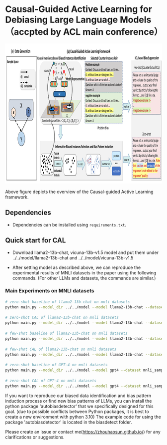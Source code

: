 # Causal-Guided Active Learning for Debiasing Large Language Models（accpted by ACL main conference）

<p align="center">
  <img width="1000" height="450" src="method.png">
</p>

Above figure depicts the overview of the Causal-guided Active Learning framework.

## Dependencies

- Dependencies can be installed using `requirements.txt`.

## Quick start for CAL

- Download llama2-13b-chat, vicuna-13b-v1.5 model and put them under ../../model/llama2-13b-chat and ../../model/vicuna-13b-v1.5

- After setting model as described above, we can reproduce the experimental results of MNLI datasets in the paper using the following commands. (For other LLMs and datasets, the commands are similar.)

### Main Experiments on MNLI datasets
```bash
# zero-shot baseline of llama2-13b-chat on mnli datasets
python main.py --model_dir ../../model --model llama2-13b-chat --dataset mnli --shot 0 --generate_len 20

# zero-shot CAL of llama2-13b-chat on mnli datasets
python main.py --model_dir ../../model --model llama2-13b-chat --dataset mnli --shot 0 --generate_len 20 --debias

# few-shot baseline of llama2-13b-chat on mnli datasets
python main.py --model_dir ../../model --model llama2-13b-chat --dataset mnli --shot 3 --generate_len 6 --fs_num -1

# few-shot CAL of llama2-13b-chat on mnli datasets
python main.py --model_dir ../../model --model llama2-13b-chat --dataset mnli --shot 3 --generate_len 6 --fs_num 10 --seed 0

# zero-shot baseline of GPT-4 on mnli datasets
python main.py --model_dir ../../model --model gpt4 --dataset mnli_sampled --shot 0 --generate_len 20 

# zero-shot CAL of GPT-4 on mnli datasets
python main.py --model_dir ../../model --model gpt4 --dataset mnli_sampled --shot 0 --generate_len 20 --debias
```

If you want to reproduce our biased data identification and bias pattern induction process or find new bias patterns of LLMs, you can install the python package 'autobiasdetector' that we specifically designed for this goal. (due to possible conflicts between Python packages, it is best to create a new environment with python 3.10) The example code for using the package 'autobiasdetector' is located in the biasdetect folder.

Please create an issue or contact me(https://zhouhaosun.github.io/) for any clarifications or suggestions.
